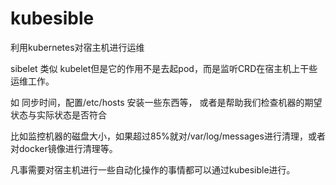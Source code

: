 # kubesible
利用kubernetes对宿主机进行运维

sibelet 类似 kubelet但是它的作用不是去起pod，而是监听CRD在宿主机上干些运维工作。

如 同步时间，配置/etc/hosts 安装一些东西等， 或者是帮助我们检查机器的期望状态与实际状态是否符合

比如监控机器的磁盘大小，如果超过85%就对/var/log/messages进行清理，或者对docker镜像进行清理等。

凡事需要对宿主机进行一些自动化操作的事情都可以通过kubesible进行。
